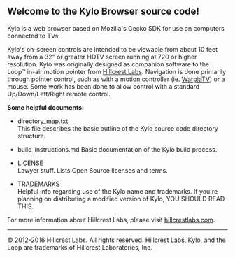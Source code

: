 Welcome to the Kylo Browser source code!
----------------------------------------

Kylo is a web browser based on Mozilla's Gecko SDK for use on computers 
connected to TVs. 

Kylo's on-screen controls are intended to be viewable from about 10 feet away from a 32" or greater HDTV screen running at 720 or higher resolution. Kylo was originally designed as companion software to the Loop&trade; in-air motion pointer from [Hillcrest Labs](http://hillcrestlabs.com). Navigation is done primarily through pointer control, such as with a motion controller (ie. [WarpiaTV](http://www.warpia.com/products/warpiatv-swp500)) or a mouse. Some work has been done to allow control with a standard Up/Down/Left/Right remote control.

__Some helpful documents:__  

- directory_map.txt  
This file describes the basic outline of the Kylo source code directory structure.

- build_instructions.md
Basic documentation of the Kylo build process.

- LICENSE  
Lawyer stuff. Lists Open Source licenses and terms.
	
- TRADEMARKS  
Helpful info regarding use of the Kylo name and trademarks. If you're planning on distributing a modified version of Kylo, YOU SHOULD READ THIS.

For more information about Hillcrest Labs, please visit [hillcrestlabs.com](http://hillcrestlabs.com).

* * *
&copy; 2012-2016 Hillcrest Labs. All rights reserved. Hillcrest Labs, Kylo, and the Loop are trademarks of Hillcrest Laboratories, Inc.
